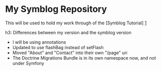 My Symblog Repository
=====================

This will be used to hold my work through of the [Symblog Tutorial] [1]

h3: Differences between my version and the symblog version

* I will be using annotations
* Updated to use flashBag instead of setFlash
* Moved "About" and "Contact" into their own "/page" uri
* The Doctrine Migrations Bundle is in its own namespace now, and not under Symfony

[1]: http://tutorial.symblog.co.uk